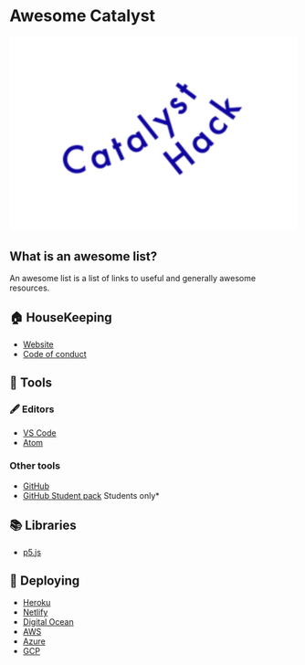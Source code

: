 # Awesome Catalyst

![Catalyst Hack](media/logo.png)

## What is an awesome list?

An awesome list is a list of links to useful and generally awesome resources.

## 🏠 HouseKeeping

- [Website](https://www.catalysthack.com/)
- [Code of conduct]()

## 🔨 Tools

### 🖋 Editors

- [VS Code](https://code.visualstudio.com/)
- [Atom](https://atom.io/)

### Other tools

- [GitHub](https://github.com)
- [GitHub Student pack](https://education.github.com/pack) Students only*

## 📚 Libraries

- [p5.js](https://p5js.org/)

## 🚀 Deploying

- [Heroku](https://heroku.com/)
- [Netlify](https://www.netlify.com/)
- [Digital Ocean](https://www.digitalocean.com/)
- [AWS](https://aws.amazon.com/)
- [Azure](https://azure.microsoft.com/en-gb/)
- [GCP](https://cloud.google.com/)
